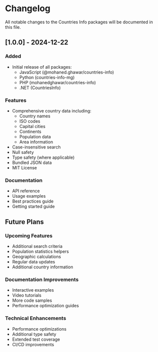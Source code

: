 # Changelog

All notable changes to the Countries Info packages will be documented in this file.

## [1.0.0] - 2024-12-22

### Added
- Initial release of all packages:
  - JavaScript (@mohaned.ghawar/countries-info)
  - Python (countries-info-mg)
  - PHP (mohanedghawar/countries-info)
  - .NET (CountriesInfo)

### Features
- Comprehensive country data including:
  - Country names
  - ISO codes
  - Capital cities
  - Continents
  - Population data
  - Area information
- Case-insensitive search
- Null safety
- Type safety (where applicable)
- Bundled JSON data
- MIT License

### Documentation
- API reference
- Usage examples
- Best practices guide
- Getting started guide

## Future Plans

### Upcoming Features
- Additional search criteria
- Population statistics helpers
- Geographic calculations
- Regular data updates
- Additional country information

### Documentation Improvements
- Interactive examples
- Video tutorials
- More code samples
- Performance optimization guides

### Technical Enhancements
- Performance optimizations
- Additional type safety
- Extended test coverage
- CI/CD improvements
